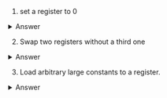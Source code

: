 1. set a register to 0

<details><summary>Answer</summary>

There are many ways.

```
    addi    s1, x0, 0
    add     s1, x0, x0
    xor     s1, s1, s1  # works without registers like x0
```
</details>

2. Swap two registers without a third one

<details><summary>Answer</summary>

We use `xor` as an example.

```
    # swap x1 and x2
    xor     x1, x1, x2
    xor     x2, x1, x2  # now x2 is the original x1 
    xor     x1, x1, x2  # now x1 is the original x2
```
</details>

3. Load arbitrary large constants to a register. 

<details><summary>Answer</summary>

```
    lui     t0, HI20      # load higher 20 bits to t0
    addi    t0, LO12      # add the lower 12 bits

    # Note HI20 and LO12 are sign extended
    # Add 1 to HI20 if LO12 is negative

    # we may also need to clear the higher half of t0
    slli    t0, t0, 32
    srli    t0, t0, 32

    # use shift and or to combine two words into a doubleword
    slli    t2, t1, 32
    or      t2, t2, t0
```
</details>
